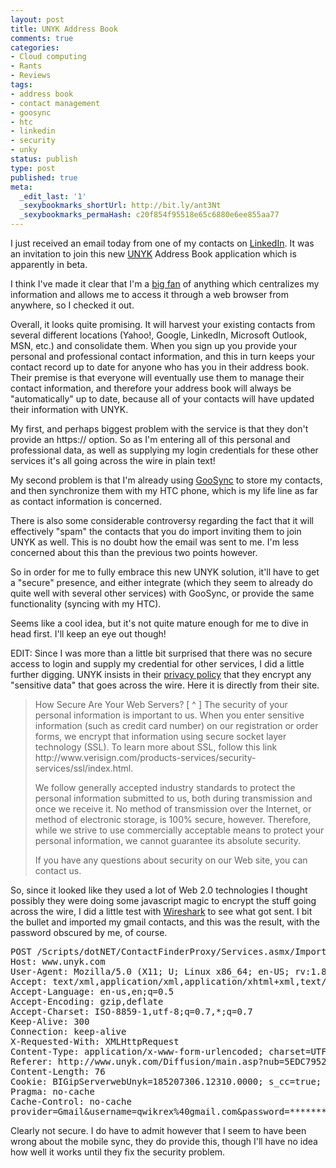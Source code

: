 ```yaml
---
layout: post
title: UNYK Address Book
comments: true
categories:
- Cloud computing
- Rants
- Reviews
tags:
- address book
- contact management
- goosync
- htc
- linkedin
- security
- unky
status: publish
type: post
published: true
meta:
  _edit_last: '1'
  _sexybookmarks_shortUrl: http://bit.ly/ant3Nt
  _sexybookmarks_permaHash: c20f854f95518e65c6880e6ee855aa77
---
```

I just received an email today from one of my contacts on <a href="https://www.linkedin.com/">LinkedIn</a>.  It was an invitation to join this new <a href="http://www.unyk.com/">UNYK</a> Address Book application which is apparently in beta.

I think I've made it clear that I'm a <a href="http://www.nslms.com/2008/09/09/livin-on-the-web/">big fan</a> of anything which centralizes my information and allows me to access it through a web browser from anywhere, so I checked it out.

Overall, it looks quite promising.  It will harvest your existing contacts from several different locations (Yahoo!, Google, LinkedIn, Microsoft Outlook, MSN, etc.) and consolidate them.  When you sign up you provide your personal and professional contact information, and this in turn keeps your contact record up to date for anyone who has you in their address book.  Their premise is that everyone will eventually use them to manage their contact information, and therefore your address book will always be "automatically" up to date, because all of your contacts will have updated their information with UNYK.

My first, and perhaps biggest problem with the service is that they don't provide an https:// option.  So as I'm entering all of this personal and professional data, as well as supplying my login credentials for these other services it's all going across the wire in plain text!

My second problem is that I'm already using <a href="https://www.goosync.com/">GooSync</a> to store my contacts, and then synchronize them with my HTC phone, which is my life line as far as contact information is concerned.

There is also some considerable controversy regarding the fact that it will effectively "spam" the contacts that you do import inviting them to join UNYK as well.  This is no doubt how the email was sent to me.  I'm less concerned about this than the previous two points however.

So in order for me to fully embrace this new UNYK solution, it'll have to get a "secure" presence, and either integrate (which they seem to already do quite well with several other services) with GooSync, or provide the same functionality (syncing with my HTC).

Seems like a cool idea, but it's not quite mature enough for me to dive in head first.  I'll keep an eye out though!

EDIT:
Since I was more than a little bit surprised that there was no secure access to login and supply my credential for other services, I did a little further digging.  UNYK insists in their <a href="http://www.unyk.com/en/Confidentiality">privacy policy</a> that they encrypt any "sensitive data" that goes across the wire.  Here it is directly from their site.

<blockquote>How Secure Are Your Web Servers?  	[ ^ ]
The security of your personal information is important to us. When you enter sensitive information (such as credit card number) on our registration or order forms, we encrypt that information using secure socket layer technology (SSL).
To learn more about SSL, follow this link http://www.verisign.com/products-services/security-services/ssl/index.html.

We follow generally accepted industry standards to protect the personal information submitted to us, both during transmission and once we receive it. No method of transmission over the Internet, or method of electronic storage, is 100% secure, however. Therefore, while we strive to use commercially acceptable means to protect your personal information, we cannot guarantee its absolute security.

If you have any questions about security on our Web site, you can contact us.</blockquote>

So, since it looked like they used a lot of Web 2.0 technologies I thought possibly they were doing some javascript magic to encrypt the stuff going across the wire, I did a little test with <a href="http://www.wireshark.org/">Wireshark</a> to see what got sent.  I bit the bullet and imported my gmail contacts, and this was the result, with the password obscured by me, of course.

<pre lang="bash">
POST /Scripts/dotNET/ContactFinderProxy/Services.asmx/ImportWebContacts HTTP/1.1
Host: www.unyk.com
User-Agent: Mozilla/5.0 (X11; U; Linux x86_64; en-US; rv:1.8.1.17) Gecko/20081021 Firefox/2.0.0.17
Accept: text/xml,application/xml,application/xhtml+xml,text/html;q=0.9,text/plain;q=0.8,image/png,*/*;q=0.5
Accept-Language: en-us,en;q=0.5
Accept-Encoding: gzip,deflate
Accept-Charset: ISO-8859-1,utf-8;q=0.7,*;q=0.7
Keep-Alive: 300
Connection: keep-alive
X-Requested-With: XMLHttpRequest
Content-Type: application/x-www-form-urlencoded; charset=UTF-8
Referer: http://www.unyk.com/Diffusion/main.asp?nub=5EDC7952-7D0D-445F-B49A-0E068F4CA09E
Content-Length: 76
Cookie: BIGipServerwebUnyk=185207306.12310.0000; s_cc=true; s_campaign=en-US-0064; s_cp_persist=en-US-0064; s_sq=%5B%5BB%5D%5D; s_vi=[CS]v1|49503BB000004A0E-A02085E000051AD[CE]; InfosCompleted=3; nub=5EDC7952%2D7D0D%2D445F%2DB49A%2D0E068F4CA09E; __qca=1224815862-86415704-76514833; __qcb=1181521546; UNYK=LoginPassword=&LoginUsername=&RememberOption=0
Pragma: no-cache
Cache-Control: no-cache
provider=Gmail&username=qwikrex%40gmail.com&password=*********&useOctazen=true
</pre>

Clearly not secure.  I do have to admit however that I seem to have been wrong about the mobile sync, they do provide this, though I'll have no idea how well it works until they fix the security problem.
